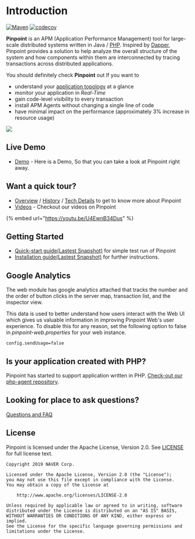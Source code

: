 # Introduction

[![Maven](https://img.shields.io/github/actions/workflow/status/pinpoint-apm/pinpoint/maven.yml?branch=master&label=build&logo=github)](https://github.com/pinpoint-apm/pinpoint/actions?query=workflow%3AMaven) 
[![codecov](https://codecov.io/gh/pinpoint-apm/pinpoint/branch/master/graph/badge.svg)](https://codecov.io/gh/pinpoint-apm/pinpoint)

**Pinpoint** is an APM \(Application Performance Management\) tool for large-scale distributed systems written in Java / [PHP](https://github.com/pinpoint-apm/pinpoint-c-agent). Inspired by [Dapper](http://research.google.com/pubs/pub36356.html), Pinpoint provides a solution to help analyze the overall structure of the system and how components within them are interconnected by tracing transactions across distributed applications.

You should definitely check **Pinpoint** out If you want to

* understand your [application topology](want-a-quick-tour/overview.md) at a glance
* monitor your application in _Real-Time_
* gain code-level visibility to every transaction
* install APM Agents without changing a single line of code
* have minimal impact on the performance \(approximately 3% increase in resource usage\)

![](.gitbook/assets/ss_server-map.png)

## Live Demo

* [Demo](http://125.209.240.10:10123) - Here is a Demo, So that you can take a look at Pinpoint right away.

## Want a quick tour?

* [Overview](want-a-quick-tour/overview.md) / [History](want-a-quick-tour/history.md) / [Tech Details](want-a-quick-tour/techdetail.md) to get to know more about Pinpoint 
* [Videos](want-a-quick-tour/videos.md) - Checkout our videos on Pinpoint

{% embed url="https://youtu.be/U4EwnB34Dus" %}

## Getting Started

* [Quick-start guide\(Lastest Snapshot\)](getting-started/quickstart/) for simple test run of Pinpoint
* [Installation guide\(Lastest Snapshot\)](getting-started/installation.md) for further instructions.

## Google Analytics

The web module has google analytics attached that tracks the number and the order of button clicks in the server map, transaction list, and the inspector view.

This data is used to better understand how users interact with the Web UI which gives us valuable information in improving Pinpoint Web's user experience. To disable this for any reason, set the following option to false in _pinpoint-web.properties_ for your web instance.

```text
config.sendUsage=false
```

## Is your application created with PHP?

Pinpoint has started to support application written in PHP. [Check-out our php-agent repository](https://github.com/pinpoint-apm/pinpoint-c-agent).

## Looking for place to ask questions?

[Questions and FAQ](faq.md)

## License

Pinpoint is licensed under the Apache License, Version 2.0. See [LICENSE](https://github.com/pinpoint-apm/pinpoint/blob/master/LICENSE) for full license text.

```text
Copyright 2019 NAVER Corp.

Licensed under the Apache License, Version 2.0 (the "License");
you may not use this file except in compliance with the License.
You may obtain a copy of the License at

    http://www.apache.org/licenses/LICENSE-2.0

Unless required by applicable law or agreed to in writing, software
distributed under the License is distributed on an "AS IS" BASIS,
WITHOUT WARRANTIES OR CONDITIONS OF ANY KIND, either express or implied.
See the License for the specific language governing permissions and
limitations under the License.
```

